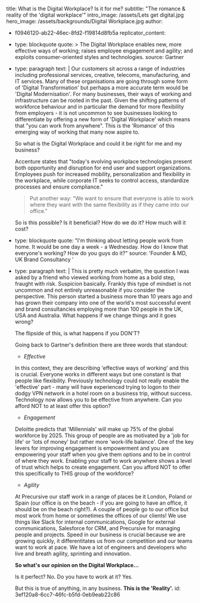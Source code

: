 title: What is the Digital Workplace? Is it for me?
subtitle: "The romance & reality of the 'digital workplace'"
intro_image: /assets/Lets get digital.jpg
hero_image: /assets/backgrounds/Digital Workplace.jpg
author:
  - f0946120-ab22-46ec-8fd2-f19814d8fb5a
replicator_content:
  - 
    type: blockquote
    quote: >
      The Digital Workplace enables new, more effective ways of working; raises employee engagement and
      agility; and exploits consumer-oriented styles and technologies.
    source: Gartner
  - 
    type: paragraph
    text: |
      Our customers sit across a range of industries including professional services, creative, telecoms, manufacturing, and IT services. Many of these organisations are going through some form of 'Digital Transformation' but perhaps a more accurate term would be 'Digital Modernisation'. For many businesses, their ways of working and infrastructure can be rooted in the past. Given the shifting patterns of workforce behaviour and in particular the demand for more flexibility from employers - it is not uncommon to see businesses looking to differentiate by offering a new form of 'Digital Workplace' which means that "you can work from anywhere". This is the 'Romance' of this emerging way of working that many now aspire to.
      
      So what is the Digital Workplace and could it be right for me and my business?
      
      Accenture states that "today's evolving workplace technologies present both opportunity and disruption for end user and support organizations. Employees push for increased mobility, personalization and flexibility in the workplace, while corporate IT seeks to control access, standardize processes and ensure compliance."
      
      > Put another way: "We want to ensure that everyone is able to work where they want with the same flexibility as if they came into our office."
      
      So is this possible? Is it beneficial? How do we do it? How much will it cost?
  - 
    type: blockquote
    quote: "I'm thinking about letting people work from home. It would be one day a week - a Wednesday. How do I know that everyone's working? How do you guys do it?"
    source: 'Founder & MD, UK Brand Consultancy '
  - 
    type: paragraph
    text: |
      This is pretty much verbatim, the question I was asked by a friend who viewed working from home as a bold step, fraught with risk. Suspicion basically. Frankly this type of mindset is not uncommon and not entirely unreasonable if you consider the perspective. This person started a business more than 10 years ago and has grown their company into one of the world's most successful event and brand consultancies employing more than 100 people in the UK, USA and Australia. What happens if we change things and it goes wrong?
      
      The flipside of this, is what happens if you DON'T?
      
      Going back to Gartner's definition there are three words that standout:
      
      + *Effective*
      
      In this context, they are describing 'effective ways of working' and this is crucial. Everyone works in different ways but one constant is that people like flexibility. Previously technology could not really enable the 'effective' part - many will have experienced trying to logon to their dodgy VPN network in a hotel room on a business trip, without success. Technology now allows you to be effective from anywhere. Can you afford NOT to at least offer this option?
      
      + *Engagement*
      
      Deloitte predicts that 'Millennials' will make up 75% of the global workforce by 2025. This group of people are as motivated by a 'job for life' or 'lots of money' but rather more 'work-life balance'. One of the key levers for improving engagement is empowerment and you are empowering your staff when you give them options and to be in control of where they work. Enabling your staff to work anywhere shows a level of trust which helps to create engagement. Can you afford NOT to offer this specifically to THIS group of the workforce?
      
      + *Agility*
      
      At Precursive our staff work in a range of places be it London, Poland or Spain (our office is on the beach - if you are going to have an office, it should be on the beach right?). A couple of people go to our office but most work from home or sometimes the offices of our clients! We use things like Slack for internal communications, Google for external communications, Salesforce for CRM, and Precursive for managing people and projects. Speed in our business is crucial because we are growing quickly, it differentitates us from our competition and our teams want to work at pace. We have a lot of engineers and developers who live and breath agility, sprinting and innovation.
      
      **So what's our opinion on the Digital Workplace...**
      
      Is it perfect? No.
      Do you have to work at it? Yes.
      
      But this is true of anything, in any business. **This is the 'Reality'.**
id: 3ef120a8-6cc7-46fc-b5fd-0eb9eab22c86
